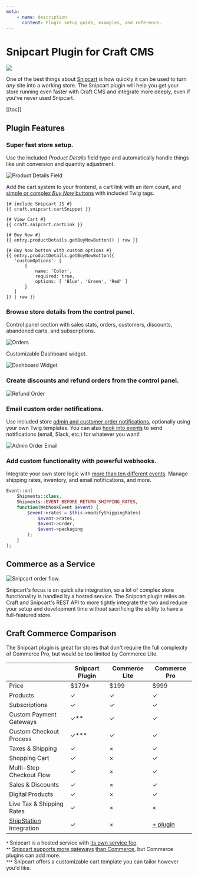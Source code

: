 ```yaml
---
meta:
    - name: description
      content: Plugin setup guide, examples, and reference.
---
```


# Snipcart Plugin for Craft CMS

![](../resources/hero.svg)

One of the best things about [Snipcart](https://snipcart.com/) is how quickly it can be used to turn _any_ site into a working store. The Snipcart plugin will help you get your store running even faster with Craft CMS and integrate more deeply, even if you've never used Snipcart.

[[toc]]

## Plugin Features

### Super fast store setup.

Use the included _Product Details_ field type and automatically handle things like unit conversion and quantity adjustment.

![Product Details Field](../resources/field-type.png)

Add the cart system to your frontend, a cart link with an item count, and [simple or complex _Buy Now_ buttons](/templating/fields.md) with included Twig tags.

```twig
{# include Snipcart JS #}
{{ craft.snipcart.cartSnippet }}

{# View Cart #}
{{ craft.snipcart.cartLink }}

{# Buy Now #}
{{ entry.productDetails.getBuyNowButton() | raw }}

{# Buy Now button with custom options #}
{{ entry.productDetails.getBuyNowButton({
   'customOptions': [
       {
           name: 'Color',
           required: true,
           options: [ 'Blue', 'Green', 'Red' ]
       }
   ]
}) | raw }}

```

### Browse store details from the control panel.

Control panel section with sales stats, orders, customers, discounts, abandoned carts, and subscriptions.

![Orders](../resources/overview.png)

Customizable Dashboard widget.

![Dashboard Widget](../resources/widget.png)

### Create discounts and refund orders from the control panel.

![Refund Order](../resources/refund.png)

### Email custom order notifications.

Use included store [admin and customer order notifications](/setup/notifications.md), optionally using your own Twig templates. You can also [hook into events](/dev/events.md) to send notifications (email, Slack, etc.) for whatever you want!

![Admin Order Email](../resources/order-email.png)

### Add custom functionality with powerful webhooks.

Integrate your own store logic with [more than ten different events](/dev/events.md). Manage shipping rates, inventory, and email notifications, and more.

```php
Event::on(
    Shipments::class,
    Shipments::EVENT_BEFORE_RETURN_SHIPPING_RATES,
    function(WebhookEvent $event) {
        $event->rates = $this->modifyShippingRates(
            $event->rates,
            $event->order,
            $event->packaging
        );
    }
);
```

## Commerce as a Service

![Snipcart order flow.](../resources/order-flow.png)

Snipcart's focus is on quick site integration, so a lot of complex store functionality is handled by a hosted service. The Snipcart plugin relies on Craft and Snipcart's REST API to more tightly integrate the two and reduce your setup and development time without sacrificing the ability to have a full-featured store.


## Craft Commerce Comparison

The Snipcart plugin is great for stores that don't require the full complexity of Commerce Pro, but would be too limited by Commerce Lite.

|                                                         | Snipcart Plugin | Commerce Lite | Commerce Pro                                                |
| ------------------------------------------------------- | --------------- | ------------- | ----------------------------------------------------------- |
| Price                                                   | \$179\*         | \$199         | \$999                                                       |
| Products                                                | ✓               | ✓             | ✓                                                           |
| Subscriptions                                           | ✓               | ✓             | ✓                                                           |
| Custom Payment Gateways                                 | ✓\*\*           | ✓             | ✓                                                           |
| Custom Checkout Process                                 | ✓\*\*\*         | ✓             | ✓                                                           |
| Taxes & Shipping                                        | ✓               | ×             | ✓                                                           |
| Shopping Cart                                           | ✓               | ×             | ✓                                                           |
| Multi-Step Checkout Flow                                | ✓               | ×             | ✓                                                           |
| Sales & Discounts                                       | ✓               | ×             | ✓                                                           |
| Digital Products                                        | ✓               | ×             | ✓                                                           |
| Live Tax & Shipping Rates                               | ✓               | ×             | ×                                                           |
| [ShipStation](https://www.shipstation.com/) Integration | ✓               | ×             | [+ plugin](https://plugins.craftcms.com/shipstationconnect) |

<small>\*</small> Snipcart is a hosted service with [its own service fee](https://snipcart.com/pricing).  
<small>\*\*</small> [Snipcart supports more gateways](https://snipcart.com/list-ecommerce-payment-gateways) [than Commerce](https://docs.craftcms.com/commerce/v2/payment-gateways.html), but Commerce plugins can add more.  
<small>\*\*\*</small> Snipcart offers a customizable cart template you can tailor however you'd like.

